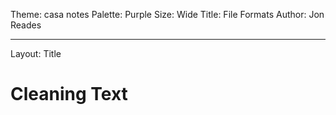 Theme: casa notes
Palette: Purple
Size: Wide
Title: File Formats
Author: Jon Reades

---

Layout: Title

# Cleaning Text